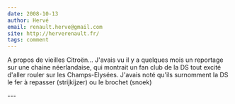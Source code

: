 ```yaml
---
date: 2008-10-13
author: Hervé
email: renault.herve@gmail.com
site: http://herverenault.fr/
tags: comment
---
```


<p>A propos de vieilles Citroën... J'avais vu il y a quelques mois un reportage sur une chaine néerlandaise, qui montrait un fan club de la DS tout excité d'aller rouler sur les Champs-Elysées. J'avais noté qu'ils surnomment la DS le fer à repasser (strijkijzer) ou le brochet (snoek)</p>
---